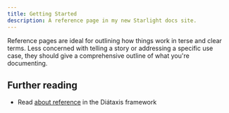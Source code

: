 ```yaml
---
title: Getting Started
description: A reference page in my new Starlight docs site.
---
```


Reference pages are ideal for outlining how things work in terse and clear terms.
Less concerned with telling a story or addressing a specific use case, they should give a comprehensive outline of what you're documenting.

## Further reading

- Read [about reference](https://diataxis.fr/reference/) in the Diátaxis framework

